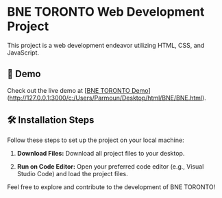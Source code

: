 # BNE TORONTO Web Development Project

This project is a web development endeavor utilizing HTML, CSS, and JavaScript.

## 🚀 Demo
Check out the live demo at [[BNE TORONTO Demo](http://127.0.0.1:3000/BNE.html)](http://127.0.0.1:3000/c:/Users/Parmoun/Desktop/html/BNE/BNE.html).

## 🛠️ Installation Steps
Follow these steps to set up the project on your local machine:

1. **Download Files:**
   Download all project files to your desktop.

2. **Run on Code Editor:**
   Open your preferred code editor (e.g., Visual Studio Code) and load the project files.

Feel free to explore and contribute to the development of BNE TORONTO!

